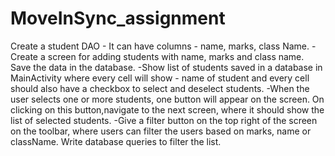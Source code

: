 # MoveInSync_assignment


 Create a student DAO - It can have columns - name, marks, class Name.
 -Create a screen for adding students with name, marks and class name. Save the data in the database.
-Show list of students saved in a database in MainActivity where every cell will show - name of student and every cell should also have a checkbox to select and deselect students.
-When the user selects one or more students, one button will appear on the screen. On clicking on this button,navigate to the next screen, where it should show the list of selected students.
-Give a filter button on the top right of the screen on the toolbar, where users can filter the users based on marks, name or className. Write database queries to filter the list.
